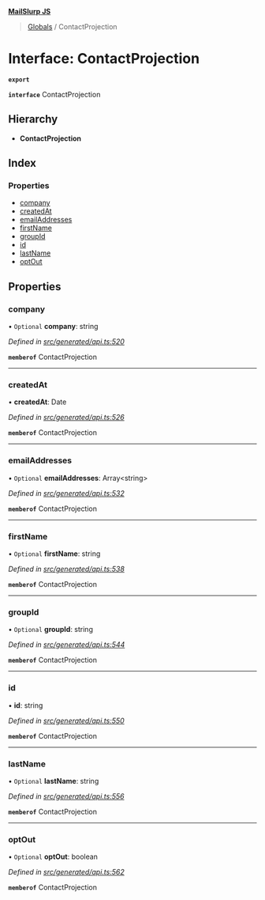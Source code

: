 **[MailSlurp JS](../README.md)**

> [Globals](../README.md) / ContactProjection

# Interface: ContactProjection

**`export`** 

**`interface`** ContactProjection

## Hierarchy

* **ContactProjection**

## Index

### Properties

* [company](contactprojection.md#company)
* [createdAt](contactprojection.md#createdat)
* [emailAddresses](contactprojection.md#emailaddresses)
* [firstName](contactprojection.md#firstname)
* [groupId](contactprojection.md#groupid)
* [id](contactprojection.md#id)
* [lastName](contactprojection.md#lastname)
* [optOut](contactprojection.md#optout)

## Properties

### company

• `Optional` **company**: string

*Defined in [src/generated/api.ts:520](https://github.com/mailslurp/mailslurp-client/blob/a36d929/src/generated/api.ts#L520)*

**`memberof`** ContactProjection

___

### createdAt

•  **createdAt**: Date

*Defined in [src/generated/api.ts:526](https://github.com/mailslurp/mailslurp-client/blob/a36d929/src/generated/api.ts#L526)*

**`memberof`** ContactProjection

___

### emailAddresses

• `Optional` **emailAddresses**: Array\<string>

*Defined in [src/generated/api.ts:532](https://github.com/mailslurp/mailslurp-client/blob/a36d929/src/generated/api.ts#L532)*

**`memberof`** ContactProjection

___

### firstName

• `Optional` **firstName**: string

*Defined in [src/generated/api.ts:538](https://github.com/mailslurp/mailslurp-client/blob/a36d929/src/generated/api.ts#L538)*

**`memberof`** ContactProjection

___

### groupId

• `Optional` **groupId**: string

*Defined in [src/generated/api.ts:544](https://github.com/mailslurp/mailslurp-client/blob/a36d929/src/generated/api.ts#L544)*

**`memberof`** ContactProjection

___

### id

•  **id**: string

*Defined in [src/generated/api.ts:550](https://github.com/mailslurp/mailslurp-client/blob/a36d929/src/generated/api.ts#L550)*

**`memberof`** ContactProjection

___

### lastName

• `Optional` **lastName**: string

*Defined in [src/generated/api.ts:556](https://github.com/mailslurp/mailslurp-client/blob/a36d929/src/generated/api.ts#L556)*

**`memberof`** ContactProjection

___

### optOut

• `Optional` **optOut**: boolean

*Defined in [src/generated/api.ts:562](https://github.com/mailslurp/mailslurp-client/blob/a36d929/src/generated/api.ts#L562)*

**`memberof`** ContactProjection
